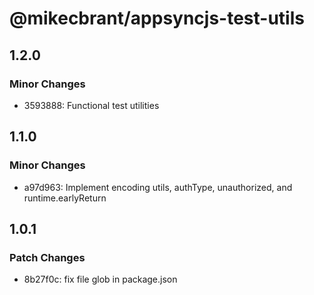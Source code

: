# @mikecbrant/appsyncjs-test-utils

## 1.2.0

### Minor Changes

- 3593888: Functional test utilities

## 1.1.0

### Minor Changes

- a97d963: Implement encoding utils, authType, unauthorized, and runtime.earlyReturn

## 1.0.1

### Patch Changes

- 8b27f0c: fix file glob in package.json
